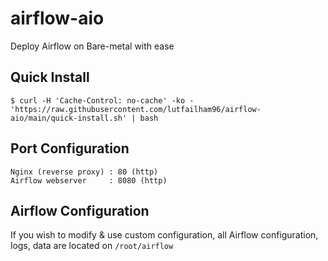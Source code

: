 # airflow-aio
Deploy Airflow on Bare-metal with ease

## Quick Install
```shell
$ curl -H 'Cache-Control: no-cache' -ko - 'https://raw.githubusercontent.com/lutfailham96/airflow-aio/main/quick-install.sh' | bash
```

## Port Configuration
```
Nginx (reverse proxy) : 80 (http)
Airflow webserver     : 8080 (http)
```

## Airflow Configuration
If you wish to modify & use custom configuration, all Airflow configuration, logs, data are located on `/root/airflow`
